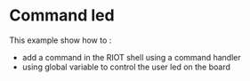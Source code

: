 # Command led

This example show how to :

* add a command in the RIOT shell using a command handler
* using global variable to control the user led on the board
